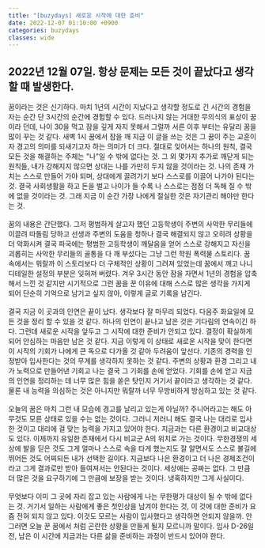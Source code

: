 ```yaml
---
title: "[buzydays] 새로운 시작에 대한 준비"
date: 2022-12-07 01:10:00 +0900
categories: buzydays
classes: wide
---
```


## 2022년 12월 07일. 항상 문제는 모든 것이 끝났다고 생각할 때 발생한다.

꿈이라는 것은 신기하다. 마치 1년의 시간이 지났다고 생각할 정도로 긴 시간의 경험을 자는 순간 단 3시간의 순간에 경험할 수 있다. 드러나지 않는 거대한 무의식의 표상이 꿈이라 던데, 나이 30을 먹고 잠을 깊게 자지 못해서 그럴까 서른 이후 부터는 유달리 꿈을 많이 꾸는 것 같다. 새벽 1시 꿈에서 잠을 깨 지금 이 글을 쓰는 것은 그 꿈이 주는 교훈이자 경고의 의미를 되새기고자 하는 의미가 더 크다. 절대로 잊어서는 하나의 원칙, 결국 모든 것을 해결하는 주체는 "나"일 수 밖에 없다는 것. 그 외 몇가지 추가로 깨닫게 되는 원칙들, 내가 강해지지 않으면 상대는 나를 가만히 두지 않을 것이라는 것. 나의 존재 가치는 스스로 만들어 가야 되며, 상대에게 끌려가기 보다 스스로를 이끌어 나가야 된다는 것. 결국 사회생활을 하고 돈을 벌고 나이가 들 수록 나 스스로는 점점 더 독해 질 수 밖에 없을 것이라는 것. 그래 지금 이 순간 가장 나에게 절실한 것은 자기관리 해야만 한다는 것.
<br/><br/>
꿈의 내용은 간단했다. 그저 평범하게 살고자 했던 고등학생이 주변의 사악한 무리들에 이끌려 따돌림 당하고 선생과 주변의 도움을 청하나 결국 해결되지 않고 오히려 상황을 더 악화시켜 결국 파국에는 평범한 고등학생이 깨달음을 얻어 스스로 강해지고 자신을 괴롭히는 사악한 무리들의 골통을 다 깨 부섰다는 그냥 그런 학원 폭력물 스토리다. 꿈 속에서는 뭐랄까 이 스토리보다 더 구체적인 상황이 그려져 있었는데 꿈에서 깨고 나니 디테일한 설정의 부분은 잊혀져 버렸다. 겨우 3시간 동안 잠을 자면서 1년의 경험을 압축해서 느낀 것 같지만 시기적으로 그런 꿈을 꾼 이유에 대해 스스로 많은 생각을 가지게 되어 단순히 기억으로 남기고 싶지 않아, 이렇게 글로 기록을 남긴다.
<br/><br/>
결국 지금 이 곳과의 인연은 끝이 났다. 생각보다 잘 마무리 되었다. 다음주 화요일에 모든 것을 정리 할 수 있을 것 같다. 하나의 인연이 끝나고 남은 것은 기다림의 연속이긴 하다. 그런데 새로운 시작을 앞두고 그 시작에 대한 준비가 안되고 있다. 결정이 확실하게 되어 안심하는 마음만 남은 것 같다. 지금 이렇게 이 상태로 새로운 시작을 맞이 한다면 이 시작의 기회가 나에게 큰 독으로 다가올 것 같아 두려움이 앞선다. 기존의 경력을 인정받아 입사한다는 것의 무게를 생각하지 못하는 것 같다. 주변의 상황과 환경 그리고 내가 노력으로 만들어낸 기회고 나는 결국 그 기회를 손에 얻었다. 기회를 손에 얻고 지금의 인연을 정리하는 데 너무 많은 힘을 쏟은 탓인지 거기서 끝이라고 생각하는 것 같다. 물론 내 능력을 의심하는 것은 아니지만 뭐랄까 너무 무방비하게 방심하고 있는 것 같다.
<br/><br/>
오늘의 꿈은 마치 그런 내 모습에 경고를 날리고 있는게 아닐까? 주니어라고는 해도 아무것도 모른 상태로 있을 수는 없는 것이다. 그러니 저러니 해도 결국 나는 대리로 입사한 것이고 대리에 걸 맞는 능력을 가지고 있어야 한다. 지금과는 다른 환경이고 비교대상도 있다. 이제까지 유일한 존재에서 다시 비교군 A의 위치로 가는 것이다. 무한경쟁의 세상에 발을 딛은 것도 그게 얼마나 스스로 속을 타게 했는지도 잘 알면서도 스스로 불길에 뛰어든 것도 어찌되든 내가 선택한 길이다. 지금보다 나은 환경이고 더 나은 경제조건이라고 그게 결과로만 받아 들여져서는 안된다는 것이다. 세상에는 공짜는 없다. 그 만큼 더 많은 것을 요구하기에 그 만큼에 보장을 받는 것이다. 냉혹하지만 그게 사실이다.
<br/><br/>
무엇보다 이미 그 곳에 자리 잡고 있는 사람에게 나는 무한평가 대상이 될 수 밖에 없다는 것. 거기서 일하는 사람에게 좋은 첫인상을 남겨야 한다는 것, 이 것에 대한 준비가 요즘 전혀 되지 않고 있다. 이것도 모르는 사람이 입사했다고 생각하면 안되지 않을까. 안 그러면 오늘 꾼 꿈에서 처럼 곤란한 상황을 만들게 될지 모르니까 말이다. 입사 D-26일 전, 남은 이 시간에 지금과는 다른 삶을 준비하는 과정이 반드시 있어야 한다.
<br/><br/>

